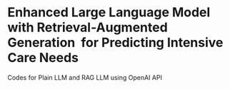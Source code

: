 # Enhanced Large Language Model with Retrieval-Augmented Generation  for Predicting Intensive Care Needs

Codes for Plain LLM and RAG LLM using OpenAI API
